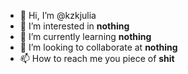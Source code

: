 - 👋 Hi, I’m @kzkjulia
- 👀 I’m interested in **nothing**
- 🌱 I’m currently learning **nothing**
- 💞️ I’m looking to collaborate at **nothing**
- 📫 How to reach me you piece of **shit**

<!---
kzkjulia/kzkjulia is a ✨ special ✨ repository because its `README.md` (this file) appears on your GitHub profile.
You can click the Preview link to take a look at your changes.
--->
